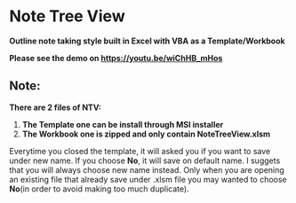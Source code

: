 # Note Tree View
**Outline note taking style built in Excel with VBA as a Template/Workbook**

**Please see the demo on https://youtu.be/wiChHB_mHos**

## Note:

**There are 2 files of NTV:**
1. **The Template one can be install through MSI installer**
2. **The Workbook one is zipped and only contain NoteTreeView.xlsm**

Everytime you closed the template, it will asked you if you want to save under new name. If you choose **No**, it will save on default name. I suggets that you will always choose new name instead. Only when you are opening an existing file that already save under .xlsm file you may wanted to choose **No**(in order to avoid making too much duplicate). 